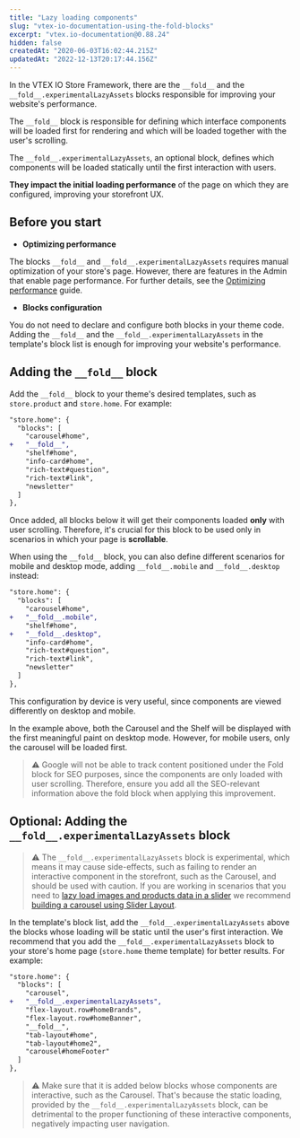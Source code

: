```yaml
---
title: "Lazy loading components"
slug: "vtex-io-documentation-using-the-fold-blocks"
excerpt: "vtex.io-documentation@0.88.24"
hidden: false
createdAt: "2020-06-03T16:02:44.215Z"
updatedAt: "2022-12-13T20:17:44.156Z"
---
```

In the VTEX IO Store Framework, there are the `__fold__` and the `__fold__.experimentalLazyAssets` blocks responsible for improving your website's performance.

The `__fold__` block is responsible for defining which interface components will be loaded first for rendering and which will be loaded together with the user's scrolling.

The `__fold__.experimentalLazyAssets`, an optional block, defines which components will be loaded statically until the first interaction with users.

**They impact the initial loading performance** of the page on which they are configured, improving your storefront UX.

## Before you start

- **Optimizing performance**

The blocks `__fold__` and `__fold__.experimentalLazyAssets` requires manual optimization of your store's page. However, there are features in the Admin that enable page performance. For further details, see the [Optimizing performance](https://developers.vtex.com/vtex-developer-docs/docs/vtex-io-documentation-best-practices-for-optimizing-performance#enabling-store-settings) guide.

- **Blocks configuration**

You do not need to declare and configure both blocks in your theme code. Adding the `__fold__` and the `__fold__.experimentalLazyAssets` in the template's block list is enough for improving your website's performance.

## Adding the `__fold__` block

Add the `__fold__` block to your theme's desired templates, such as `store.product` and `store.home`. For example:

```diff
"store.home": {
  "blocks": [
    "carousel#home",
+   "__fold__",
    "shelf#home",
    "info-card#home",
    "rich-text#question",
    "rich-text#link",
    "newsletter"
  ]
},
```

Once added, all blocks below it will get their components loaded **only** with user scrolling. Therefore, it's crucial for this block to be used only in scenarios in which your page is **scrollable**.

When using the `__fold__` block, you can also define different scenarios for mobile and desktop mode, adding `__fold__.mobile` and `__fold__.desktop` instead:

```diff
"store.home": {
  "blocks": [
    "carousel#home",
+   "__fold__.mobile",
    "shelf#home",
+   "__fold__.desktop",
    "info-card#home",
    "rich-text#question",
    "rich-text#link",
    "newsletter"
  ]  
},
```

This configuration by device is very useful, since components are viewed differently on desktop and mobile.

In the example above, both the Carousel and the Shelf will be displayed with the first meaningful paint on desktop mode. However, for mobile users, only the carousel will be loaded first.

> ⚠️ Google will not be able to track content positioned under the Fold block for SEO purposes, since the components are only loaded with user scrolling. Therefore, ensure you add all the SEO-relevant information above the fold block when applying this improvement.

## Optional: Adding the `__fold__.experimentalLazyAssets` block

> ⚠️ The `__fold__.experimentalLazyAssets` block is experimental, which means it may cause side-effects, such as failing to render an interactive component in the storefront, such as the Carousel, and should be used with caution. If you are working in scenarios that you need to [lazy load images and products data in a slider](https://developers.vtex.com/vtex-developer-docs/docs/vtex-io-documentation-best-practices-for-optimizing-performance#lazy-loading-images-and-products-data-in-a-slider) we recommend [building a carousel using Slider Layout](https://developers.vtex.com/vtex-developer-docs/docs/vtex-io-documentation-building-a-carousel-using-slider-layout).

In the template's block list, add the `__fold__.experimentalLazyAssets` above the blocks whose loading will be static until the user's first interaction. We recommend that you add the `__fold__.experimentalLazyAssets` block to your store's home page (`store.home` theme template) for better results. For example:

```diff
"store.home": {
  "blocks": [
    "carousel",
+   "__fold__.experimentalLazyAssets", 
    "flex-layout.row#homeBrands",
    "flex-layout.row#homeBanner",
    "__fold__",
    "tab-layout#home",
    "tab-layout#home2",
    "carousel#homeFooter"
  ]
},
```

> ⚠️ Make sure that it is added below blocks whose components are interactive, such as the Carousel. That's because the static loading, provided by the `__fold__.experimentalLazyAssets` block, can be detrimental to the proper functioning of these interactive components, negatively impacting user navigation.
